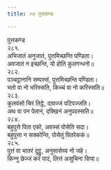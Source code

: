 ```yaml
---
title: ०७ पुत्तकण्ड

---
```

पुत्तकण्ड  
२८१.  
अभिजातं अनुजातं, पुत्तमिच्छन्ति पण्डिता।  
अवजातं न इच्छन्ति, यो होति कुलगन्धनो॥  
२८२.  
पञ्‍चट्ठानानि सम्पस्सं, पुत्तमिच्छन्ति पण्डिता।  
भतो वा नो भरिस्सति, किच्‍चं वा नो करिस्सति॥  
२८३.  
कुलवंसो चिरं तिट्ठे, दायज्‍जं पटिपज्‍जति।  
अथ वा पन पेतानं, दक्खिनं अनुपदस्सति॥  
२८४.  
बहुपुत्ते पिता एको, अवस्सं पोसेति सदा।  
बहुपुत्ता न सक्‍कोन्ति, पोसेतुं पितरेककं॥  
२८५.  
पुत्तं वा भातरं दुट्ठु, अनुसासेय्य नो जहे।  
किन्‍नु छेज्‍जं करं पादं, लित्तं असुचिना सिया॥  